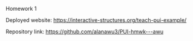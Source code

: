 Homework 1

Deployed website: https://interactive-structures.org/teach-pui-example/

Repository link: https://github.com/alanawu3/PUI-hmwk---awu